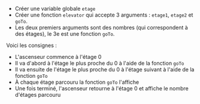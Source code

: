 * Créer une variable globale `etage`
* Créer une fonction `elevator` qui accepte 3 arguments : `etage1`, `etage2` et `goTo`.
* Les deux premiers arguments sont des nombres (qui correspondent à des étages), le 3e est une fonction `goTo`.

Voici les consignes :
* L'ascenseur commence à l'étage 0
* Il va d'abord à l'étage le plus proche du 0 à l'aide de la fonction `goTo`
* Il va ensuite de l'étage le plus proche du 0 à l'étage suivant à l'aide de la fonction `goTo`
* À chaque étage parcouru la fonction `goTo` l'affiche
* Une fois terminé, l'ascenseur retourne à l'étage 0 et affiche le nombre d'étages parcouru
